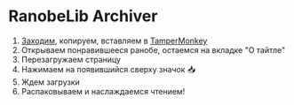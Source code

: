 # RanobeLib Archiver
1. [Заходим](./RanobeLibArchiver.js), копируем, вставляем в [TamperMonkey](https://www.tampermonkey.net/)
2. Открываем понравившееся ранобе, остаемся на вкладке "О тайтле"
3. Перезагружаем страницу
4. Нажимаем на появившийся сверху значок 📥
5. Ждем загрузки
6. Распаковываем и наслаждаемся чтением!

